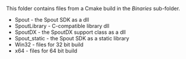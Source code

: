 This folder contains files from a Cmake build in the *Binaries* sub-folder.

  - Spout - the Spout SDK as a dll
  - SpoutLibrary - C-compatible library dll
  - SpoutDX - the SpoutDX support class as a dll
  - Spout_static - the Spout SDK as a static library
  - Win32 - files for 32 bit build
  - x64 - files for 64 bit build

   
